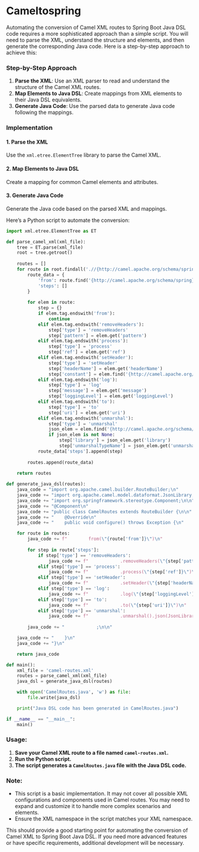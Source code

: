 # Cameltospring

Automating the conversion of Camel XML routes to Spring Boot Java DSL code requires a more sophisticated approach than a simple script. You will need to parse the XML, understand the structure and elements, and then generate the corresponding Java code. Here is a step-by-step approach to achieve this:

### Step-by-Step Approach

1. **Parse the XML**: Use an XML parser to read and understand the structure of the Camel XML routes.
2. **Map Elements to Java DSL**: Create mappings from XML elements to their Java DSL equivalents.
3. **Generate Java Code**: Use the parsed data to generate Java code following the mappings.

### Implementation

#### 1. Parse the XML
Use the `xml.etree.ElementTree` library to parse the Camel XML.

#### 2. Map Elements to Java DSL
Create a mapping for common Camel elements and attributes.

#### 3. Generate Java Code
Generate the Java code based on the parsed XML and mappings.

Here’s a Python script to automate the conversion:

```python
import xml.etree.ElementTree as ET

def parse_camel_xml(xml_file):
    tree = ET.parse(xml_file)
    root = tree.getroot()
    
    routes = []
    for route in root.findall('.//{http://camel.apache.org/schema/spring}route'):
        route_data = {
            'from': route.find('{http://camel.apache.org/schema/spring}from').get('uri'),
            'steps': []
        }
        
        for elem in route:
            step = {}
            if elem.tag.endswith('from'):
                continue
            elif elem.tag.endswith('removeHeaders'):
                step['type'] = 'removeHeaders'
                step['pattern'] = elem.get('pattern')
            elif elem.tag.endswith('process'):
                step['type'] = 'process'
                step['ref'] = elem.get('ref')
            elif elem.tag.endswith('setHeader'):
                step['type'] = 'setHeader'
                step['headerName'] = elem.get('headerName')
                step['constant'] = elem.find('{http://camel.apache.org/schema/spring}constant').text
            elif elem.tag.endswith('log'):
                step['type'] = 'log'
                step['message'] = elem.get('message')
                step['loggingLevel'] = elem.get('loggingLevel')
            elif elem.tag.endswith('to'):
                step['type'] = 'to'
                step['uri'] = elem.get('uri')
            elif elem.tag.endswith('unmarshal'):
                step['type'] = 'unmarshal'
                json_elem = elem.find('{http://camel.apache.org/schema/spring}json')
                if json_elem is not None:
                    step['library'] = json_elem.get('library')
                    step['unmarshalTypeName'] = json_elem.get('unmarshalTypeName')
            route_data['steps'].append(step)
        
        routes.append(route_data)
    
    return routes

def generate_java_dsl(routes):
    java_code = "import org.apache.camel.builder.RouteBuilder;\n"
    java_code += "import org.apache.camel.model.dataformat.JsonLibrary;\n"
    java_code += "import org.springframework.stereotype.Component;\n\n"
    java_code += "@Component\n"
    java_code += "public class CamelRoutes extends RouteBuilder {\n\n"
    java_code += "    @Override\n"
    java_code += "    public void configure() throws Exception {\n"

    for route in routes:
        java_code += f"        from(\"{route['from']}\")\n"
        
        for step in route['steps']:
            if step['type'] == 'removeHeaders':
                java_code += f"            .removeHeaders(\"{step['pattern']}\")\n"
            elif step['type'] == 'process':
                java_code += f"            .process(\"{step['ref']}\")\n"
            elif step['type'] == 'setHeader':
                java_code += f"            .setHeader(\"{step['headerName']}\", constant(\"{step['constant']}\"))\n"
            elif step['type'] == 'log':
                java_code += f"            .log(\"{step['loggingLevel']}\", \"{step['message']}\")\n"
            elif step['type'] == 'to':
                java_code += f"            .to(\"{step['uri']}\")\n"
            elif step['type'] == 'unmarshal':
                java_code += f"            .unmarshal().json(JsonLibrary.{step['library']}, {step['unmarshalTypeName']}.class)\n"
        
        java_code += "            ;\n\n"

    java_code += "    }\n"
    java_code += "}\n"

    return java_code

def main():
    xml_file = 'camel-routes.xml'
    routes = parse_camel_xml(xml_file)
    java_dsl = generate_java_dsl(routes)

    with open('CamelRoutes.java', 'w') as file:
        file.write(java_dsl)

    print("Java DSL code has been generated in CamelRoutes.java")

if __name__ == "__main__":
    main()
```

### Usage:

1. **Save your Camel XML route to a file named `camel-routes.xml`.**
2. **Run the Python script.**
3. **The script generates a `CamelRoutes.java` file with the Java DSL code.**

### Note:
- This script is a basic implementation. It may not cover all possible XML configurations and components used in Camel routes. You may need to expand and customize it to handle more complex scenarios and elements.
- Ensure the XML namespace in the script matches your XML namespace.

This should provide a good starting point for automating the conversion of Camel XML to Spring Boot Java DSL. If you need more advanced features or have specific requirements, additional development will be necessary.
